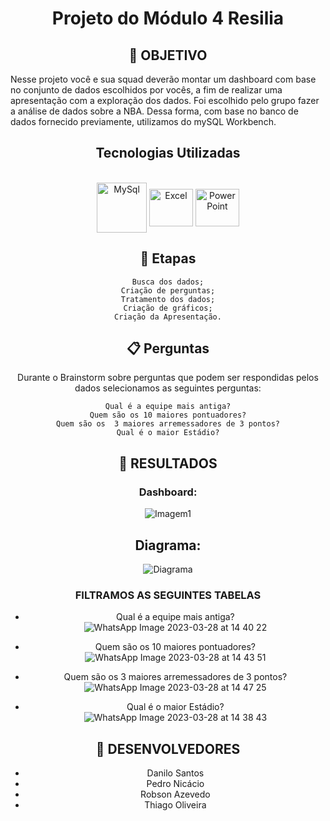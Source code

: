 # <div align="center"> Projeto do Módulo 4 Resilia

## <div align="center"> 🧭 OBJETIVO

Nesse projeto você e sua squad deverão montar um dashboard com base no conjunto de dados escolhidos por vocês, a fim de realizar uma apresentação com a exploração dos dados. Foi escolhido pelo grupo fazer a análise de dados sobre a NBA. 
Dessa forma, com base no banco de dados fornecido previamente, utilizamos do mySQL Workbench.

 ## <div align="center"> Tecnologias Utilizadas
  <div align="center"><br>
  <img align="center" alt="MySql" height="80" width="80" src="https://cdn.jsdelivr.net/gh/devicons/devicon/icons/mysql/mysql-plain-wordmark.svg">
  <img align="center" alt="Excel" height="60" width="70" src="https://user-images.githubusercontent.com/113373282/228417128-efcd6d9b-82db-4680-a6c4-bc6f0f9c65b7.png" />
  <img align="center" alt="PowerPoint" height="60" width="70" src="https://user-images.githubusercontent.com/113373282/228416740-85c35136-237f-4703-b7f1-00689482220e.png" />
 


## <div align="center"> 📝 Etapas

    Busca dos dados;
    Criação de perguntas;
    Tratamento dos dados;
    Criação de gráficos;
    Criação da Apresentação.

## 📋 Perguntas

 Durante o Brainstorm sobre perguntas que podem ser respondidas pelos dados selecionamos as seguintes perguntas:

    Qual é a equipe mais antiga?
    Quem são os 10 maiores pontuadores?
    Quem são os  3 maiores arremessadores de 3 pontos?
    Qual é o maior Estádio?

## 🔖 RESULTADOS

### Dashboard:
![Imagem1](https://user-images.githubusercontent.com/113373282/228419435-ec021160-e084-438e-aed4-dc942e0360dc.png)

## Diagrama:
![Diagrama](https://user-images.githubusercontent.com/113373282/228418850-495194e5-052a-41a0-ab4c-db96a05a8fef.png)


### FILTRAMOS AS SEGUINTES TABELAS 

- Qual é a equipe mais antiga?</br>
![WhatsApp Image 2023-03-28 at 14 40 22](https://user-images.githubusercontent.com/113373282/228417477-b27b8a65-dd7c-483f-912c-7329bdabea5f.jpeg)

- Quem são os 10 maiores pontuadores?</br>
![WhatsApp Image 2023-03-28 at 14 43 51](https://user-images.githubusercontent.com/113373282/228417476-0313ee13-8b7c-416d-a4e4-1462e0bc26c1.jpeg)

- Quem são os  3 maiores arremessadores de 3 pontos?</br>
![WhatsApp Image 2023-03-28 at 14 47 25](https://user-images.githubusercontent.com/113373282/228417481-68c49e84-b1df-4d47-addd-0b7547356126.jpeg)

- Qual é o maior Estádio?</br>
![WhatsApp Image 2023-03-28 at 14 38 43](https://user-images.githubusercontent.com/113373282/228417479-f329b0e4-b1fb-44f4-b8a9-2cfd8be42f9e.jpeg)


## 🤝 DESENVOLVEDORES

- Danilo Santos
- Pedro Nicácio 
- Robson Azevedo
- Thiago Oliveira


